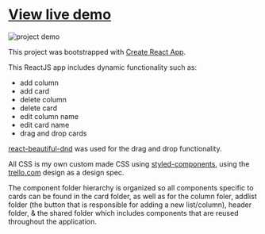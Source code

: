 <h1><a href="https://trello-clone-4c47a.firebaseapp.com/">View live demo</a></h1>

![project demo](https://user-images.githubusercontent.com/55371026/80995154-a8b11100-8df2-11ea-9a48-dc1586d18d2d.gif)

This project was bootstrapped with [Create React App](https://github.com/facebook/create-react-app).

This ReactJS app includes dynamic functionality such as:
<ul>
  <li>add column</li>
  <li>add card</li>
  <li>delete column</li>
  <li>delete card</li>
  <li>edit column name</li>
  <li>edit card name</li>
  <li>drag and drop cards</li>
</ul>

<a href="https://github.com/atlassian/react-beautiful-dnd">react-beautiful-dnd</a> was used for the drag and drop functionality.

All CSS is my own custom made CSS using <a href="https://styled-components.com/">styled-components</a>, using the <a href="https://www.trello.com">trello.com</a> design as a design spec.

The component folder hierarchy is organized so all components specific to cards can be found in the card folder, as well as for the column foler, addlist folder (the button that is responsible for adding a new list/column), header folder, & the shared folder which includes components that are reused throughout the application.
